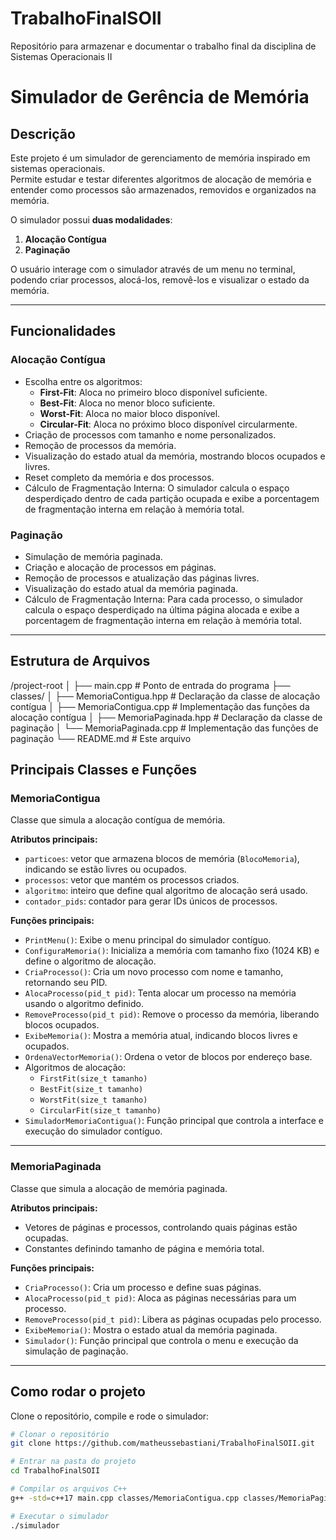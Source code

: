# TrabalhoFinalSOII

Repositório para armazenar e documentar o trabalho final da disciplina de Sistemas Operacionais II

# Simulador de Gerência de Memória

## Descrição
Este projeto é um simulador de gerenciamento de memória inspirado em sistemas operacionais.  
Permite estudar e testar diferentes algoritmos de alocação de memória e entender como processos são armazenados, removidos e organizados na memória.

O simulador possui **duas modalidades**:
1. **Alocação Contígua**
2. **Paginação**

O usuário interage com o simulador através de um menu no terminal, podendo criar processos, alocá-los, removê-los e visualizar o estado da memória.

---

## Funcionalidades

### Alocação Contígua
- Escolha entre os algoritmos:
  - **First-Fit**: Aloca no primeiro bloco disponível suficiente.
  - **Best-Fit**: Aloca no menor bloco suficiente.
  - **Worst-Fit**: Aloca no maior bloco disponível.
  - **Circular-Fit**: Aloca no próximo bloco disponível circularmente.
- Criação de processos com tamanho e nome personalizados.
- Remoção de processos da memória.
- Visualização do estado atual da memória, mostrando blocos ocupados e livres.
- Reset completo da memória e dos processos.
- Cálculo de Fragmentação Interna:
    O simulador calcula o espaço desperdiçado dentro de cada partição ocupada e exibe a porcentagem de fragmentação interna em relação à memória total.

### Paginação
- Simulação de memória paginada.
- Criação e alocação de processos em páginas.
- Remoção de processos e atualização das páginas livres.
- Visualização do estado atual da memória paginada.
- Cálculo de Fragmentação Interna:
    Para cada processo, o simulador calcula o espaço desperdiçado na última página alocada e exibe a porcentagem de fragmentação interna em relação à memória total.

---

## Estrutura de Arquivos

/project-root
│
├── main.cpp # Ponto de entrada do programa
├── classes/
│ ├── MemoriaContigua.hpp # Declaração da classe de alocação contígua
│ ├── MemoriaContigua.cpp # Implementação das funções da alocação contígua
│ ├── MemoriaPaginada.hpp # Declaração da classe de paginação
│ └── MemoriaPaginada.cpp # Implementação das funções de paginação
└── README.md # Este arquivo

## Principais Classes e Funções

### **MemoriaContigua**
Classe que simula a alocação contígua de memória.

**Atributos principais:**
- `particoes`: vetor que armazena blocos de memória (`BlocoMemoria`), indicando se estão livres ou ocupados.
- `processos`: vetor que mantém os processos criados.
- `algoritmo`: inteiro que define qual algoritmo de alocação será usado.
- `contador_pids`: contador para gerar IDs únicos de processos.

**Funções principais:**
- `PrintMenu()`: Exibe o menu principal do simulador contíguo.
- `ConfiguraMemoria()`: Inicializa a memória com tamanho fixo (1024 KB) e define o algoritmo de alocação.
- `CriaProcesso()`: Cria um novo processo com nome e tamanho, retornando seu PID.
- `AlocaProcesso(pid_t pid)`: Tenta alocar um processo na memória usando o algoritmo definido.
- `RemoveProcesso(pid_t pid)`: Remove o processo da memória, liberando blocos ocupados.
- `ExibeMemoria()`: Mostra a memória atual, indicando blocos livres e ocupados.
- `OrdenaVectorMemoria()`: Ordena o vetor de blocos por endereço base.
- Algoritmos de alocação:
  - `FirstFit(size_t tamanho)`
  - `BestFit(size_t tamanho)`
  - `WorstFit(size_t tamanho)`
  - `CircularFit(size_t tamanho)`
- `SimuladorMemoriaContigua()`: Função principal que controla a interface e execução do simulador contíguo.

---

### **MemoriaPaginada**
Classe que simula a alocação de memória paginada.

**Atributos principais:**
- Vetores de páginas e processos, controlando quais páginas estão ocupadas.
- Constantes definindo tamanho de página e memória total.

**Funções principais:**
- `CriaProcesso()`: Cria um processo e define suas páginas.
- `AlocaProcesso(pid_t pid)`: Aloca as páginas necessárias para um processo.
- `RemoveProcesso(pid_t pid)`: Libera as páginas ocupadas pelo processo.
- `ExibeMemoria()`: Mostra o estado atual da memória paginada.
- `Simulador()`: Função principal que controla o menu e execução da simulação de paginação.

---

## Como rodar o projeto

Clone o repositório, compile e rode o simulador:

```bash
# Clonar o repositório
git clone https://github.com/matheussebastiani/TrabalhoFinalSOII.git

# Entrar na pasta do projeto
cd TrabalhoFinalSOII

# Compilar os arquivos C++
g++ -std=c++17 main.cpp classes/MemoriaContigua.cpp classes/MemoriaPaginada.cpp -o simulador ou com o uso do Makefile 

# Executar o simulador
./simulador








